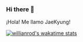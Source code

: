 ### Hi there 👋

<!--
**Sim-JaeKyung/Sim-JaeKyung** is a ✨ _special_ ✨ repository because its `README.md` (this file) appears on your GitHub profile.

Here are some ideas to get you started:

- 🔭 I’m currently working on ...
- 🌱 I’m currently learning ...
- 👯 I’m looking to collaborate on ...
- 🤔 I’m looking for help with ...
- 💬 Ask me about ...
- 📫 How to reach me: ...
- 😄 Pronouns: ...
- ⚡ Fun fact: ...
-->

¡Hola! Me llamo JaeKyung!


[![willianrod's wakatime stats](https://github-readme-stats.vercel.app/api/wakatime?username=Sim-JaeKyung)](https://github.com/anuraghazra/github-readme-stats)

